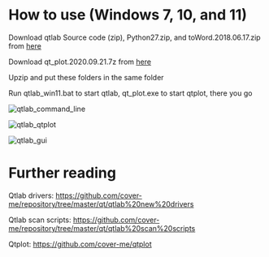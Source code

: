 # How to use (Windows 7, 10, and 11)

Download qtlab Source code (zip), Python27.zip, and toWord.2018.06.17.zip from [here](https://github.com/cover-me/qtlab/releases/tag/v0.3.0)

Download  qt_plot.2020.09.21.7z from [here](https://github.com/cover-me/qtplot/releases)

Upzip and put these folders in the same folder

Run qtlab_win11.bat to start qtlab, qt_plot.exe to start qtplot, there you go

![qtlab_command_line](https://user-images.githubusercontent.com/22870592/235606148-5f30f130-b4f6-4802-8228-02f1a930a5f0.gif)

![qtlab_qtplot](https://user-images.githubusercontent.com/22870592/235606186-f9a945ef-ecbe-4225-a2a3-9f1470c335ca.gif)

![qtlab_gui](https://user-images.githubusercontent.com/22870592/235606212-5d37d212-45d6-4e17-a551-1975ef917481.gif)

# Further reading

Qtlab drivers: https://github.com/cover-me/repository/tree/master/qt/qtlab%20new%20drivers

Qtlab scan scripts: https://github.com/cover-me/repository/tree/master/qt/qtlab%20scan%20scripts

Qtplot: https://github.com/cover-me/qtplot



